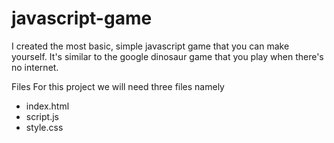 # javascript-game

 I created the most basic, simple javascript game that you can make yourself. 
 It's similar to the google dinosaur game that you play when there's no internet.
 
 Files For this project we will need three files namely

* index.html
* script.js
* style.css
